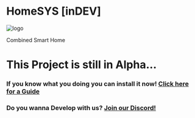 #  HomeSYS [inDEV]
![logo](https://lucsoft.de/imgs/homesys)

  Combined Smart Home
  
# This Project is still in Alpha...
### If you know what you doing you can install it now! [Click here for a Guide](https://github.com/lucsoft-DevTeam/HomeSYS/tree/master/Mainframe)
### Do you wanna Develop with us? [Join our Discord!](https://discord.gg/9GHYtuu)
